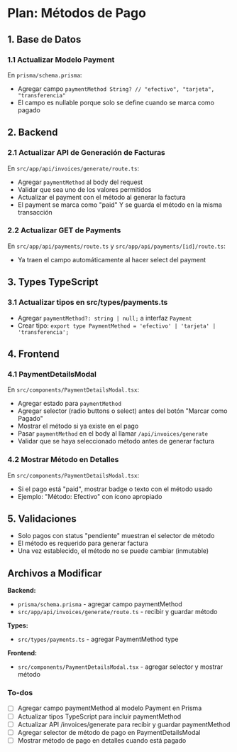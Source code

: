 <!-- caabc522-48aa-4ab5-a51b-45ed3cd75264 96182921-e26c-4d63-960d-9173a50804e9 -->
# Plan: Métodos de Pago

## 1. Base de Datos

### 1.1 Actualizar Modelo Payment

En `prisma/schema.prisma`:

- Agregar campo `paymentMethod String? // "efectivo", "tarjeta", "transferencia"`
- El campo es nullable porque solo se define cuando se marca como pagado

## 2. Backend

### 2.1 Actualizar API de Generación de Facturas

En `src/app/api/invoices/generate/route.ts`:

- Agregar `paymentMethod` al body del request
- Validar que sea uno de los valores permitidos
- Actualizar el payment con el método al generar la factura
- El payment se marca como "paid" Y se guarda el método en la misma transacción

### 2.2 Actualizar GET de Payments

En `src/app/api/payments/route.ts` y `src/app/api/payments/[id]/route.ts`:

- Ya traen el campo automáticamente al hacer select del payment

## 3. Types TypeScript

### 3.1 Actualizar tipos en src/types/payments.ts

- Agregar `paymentMethod?: string | null;` a interfaz `Payment`
- Crear tipo: `export type PaymentMethod = 'efectivo' | 'tarjeta' | 'transferencia';`

## 4. Frontend

### 4.1 PaymentDetailsModal

En `src/components/PaymentDetailsModal.tsx`:

- Agregar estado para `paymentMethod`
- Agregar selector (radio buttons o select) antes del botón "Marcar como Pagado"
- Mostrar el método si ya existe en el pago
- Pasar `paymentMethod` en el body al llamar `/api/invoices/generate`
- Validar que se haya seleccionado método antes de generar factura

### 4.2 Mostrar Método en Detalles

En `src/components/PaymentDetailsModal.tsx`:

- Si el pago está "paid", mostrar badge o texto con el método usado
- Ejemplo: "Método: Efectivo" con ícono apropiado

## 5. Validaciones

- Solo pagos con status "pendiente" muestran el selector de método
- El método es requerido para generar factura
- Una vez establecido, el método no se puede cambiar (inmutable)

## Archivos a Modificar

**Backend:**

- `prisma/schema.prisma` - agregar campo paymentMethod
- `src/app/api/invoices/generate/route.ts` - recibir y guardar método

**Types:**

- `src/types/payments.ts` - agregar PaymentMethod type

**Frontend:**

- `src/components/PaymentDetailsModal.tsx` - agregar selector y mostrar método

### To-dos

- [ ] Agregar campo paymentMethod al modelo Payment en Prisma
- [ ] Actualizar tipos TypeScript para incluir paymentMethod
- [ ] Actualizar API /invoices/generate para recibir y guardar paymentMethod
- [ ] Agregar selector de método de pago en PaymentDetailsModal
- [ ] Mostrar método de pago en detalles cuando está pagado